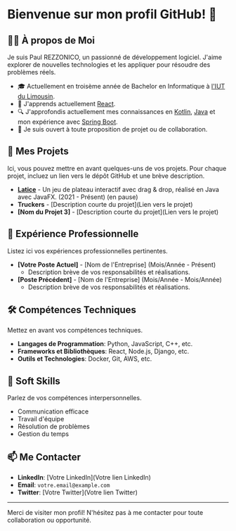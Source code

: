 # Bienvenue sur mon profil GitHub! 👋

## 🙋‍♂️ À propos de Moi
Je suis Paul REZZONICO, un passionné de développement logiciel. J'aime explorer de nouvelles technologies et les appliquer pour résoudre des problèmes réels.

- 🎓 Actuellement en troisème année de Bachelor en Informatique à [l'IUT du Limousin](https://www.iut.unilim.fr/).
- 🌱 J'apprends actuellement [React](https://reactjs.org/).
- 🔍 J'approfondis actuellement mes connaissances en [Kotlin](https://kotlinlang.org/), [Java](https://java.com) et mon expérience avec [Spring Boot](https://spring.io/projects/spring-boot).
- 👯 Je suis ouvert à toute proposition de projet ou de collaboration.

## 🚀 Mes Projets
Ici, vous pouvez mettre en avant quelques-uns de vos projets. Pour chaque projet, incluez un lien vers le dépôt GitHub et une brève description.

- **[Latice](https://github.com/paul-rezzonico/latice)** - Un jeu de plateau interactif avec drag & drop, réalisé en Java avec JavaFX. (2021 - Présent) (en pause)
- **Truckers** - [Description courte du projet](Lien vers le projet)
- **[Nom du Projet 3]** - [Description courte du projet](Lien vers le projet)

## 💼 Expérience Professionnelle
Listez ici vos expériences professionnelles pertinentes.

- **[Votre Poste Actuel]** - [Nom de l'Entreprise] (Mois/Année - Présent)
  - Description brève de vos responsabilités et réalisations.
- **[Poste Précédent]** - [Nom de l'Entreprise] (Mois/Année - Mois/Année)
  - Description brève de vos responsabilités et réalisations.

## 🛠️ Compétences Techniques
Mettez en avant vos compétences techniques.

- **Langages de Programmation**: Python, JavaScript, C++, etc.
- **Frameworks et Bibliothèques**: React, Node.js, Django, etc.
- **Outils et Technologies**: Docker, Git, AWS, etc.

## 🤹 Soft Skills
Parlez de vos compétences interpersonnelles.

- Communication efficace
- Travail d'équipe
- Résolution de problèmes
- Gestion du temps

## 📫 Me Contacter
- **LinkedIn**: [Votre LinkedIn](Votre lien LinkedIn)
- **Email**: `votre.email@example.com`
- **Twitter**: [Votre Twitter](Votre lien Twitter)

---

Merci de visiter mon profil! N'hésitez pas à me contacter pour toute collaboration ou opportunité.
